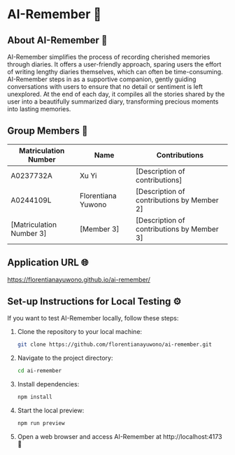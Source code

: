 # AI-Remember 📔

## About AI-Remember 🌟

AI-Remember simplifies the process of recording cherished memories through diaries. It offers a user-friendly approach, sparing users the effort of writing lengthy diaries themselves, which can often be time-consuming. AI-Remember steps in as a supportive companion, gently guiding conversations with users to ensure that no detail or sentiment is left unexplored. At the end of each day, it compiles all the stories shared by the user into a beautifully summarized diary, transforming precious moments into lasting memories.

## Group Members 👥

| Matriculation Number | Name                | Contributions                             |
| -------------------- | ------------------- | ----------------------------------------- |
| A0237732A | Xu Yi        | [Description of contributions] |
| A0244109L | Florentiana Yuwono     | [Description of contributions by Member 2] |
| [Matriculation Number 3] | [Member 3]        | [Description of contributions by Member 3] |

## Application URL 🌐

https://florentianayuwono.github.io/ai-remember/

## Set-up Instructions for Local Testing ⚙️

If you want to test AI-Remember locally, follow these steps:

1. Clone the repository to your local machine:
   ```bash
   git clone https://github.com/florentianayuwono/ai-remember.git
2. Navigate to the project directory:
   ```bash
   cd ai-remember
3. Install dependencies:
    ```bash
    npm install
4. Start the local preview:
    ```bash
    npm run preview
5. Open a web browser and access AI-Remember at http://localhost:4173 🚀

